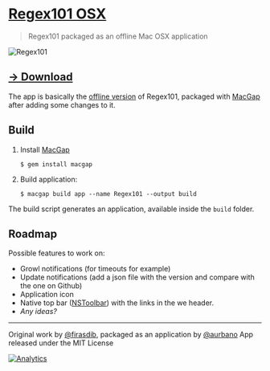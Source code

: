 # [Regex101 OSX](http://urbanoalvarez.es/regex101-osx)
> Regex101 packaged as an offline Mac OSX application

![Regex101](https://raw.githubusercontent.com/aurbano/regex101-osx/master/assets/screenshot.png)

## [→ Download](https://github.com/aurbano/regex101-osx/raw/master/dist/Regex101.zip)

The app is basically the [offline version](https://github.com/Syskaw/Regex101.com-offline-app) of Regex101, packaged with [MacGap](https://github.com/MacGapProject/MacGap1) after adding some changes to it.

## Build

1. Install [MacGap](https://github.com/MacGapProject/MacGap1) 

   ```$ gem install macgap```

2. Build application:

    ```$ macgap build app --name Regex101 --output build```


The build script generates an application, available inside the `build` folder.

## Roadmap
Possible features to work on:

* Growl notifications (for timeouts for example)
* Update notifications (add a json file with the version and compare with the one on Github)
* Application icon
* Native top bar ([NSToolbar](https://github.com/MacGapProject/MacGap1/wiki/Add-NSToolbar-to-MacGap-application)) with the links in the we header.
* *Any ideas?*

------------

Original work by [@firasdib](https://github.com/firasdib), packaged as an application by [@aurbano](https://github.com/aurbano)
App released under the MIT License

[![Analytics](https://ga-beacon.appspot.com/UA-3181088-16/regex101-osx/readme)](https://github.com/aurbano)
